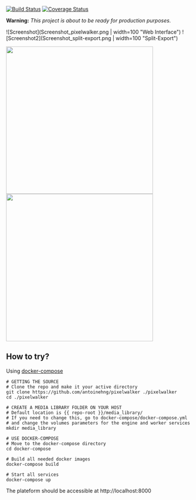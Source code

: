 [![Build Status](https://travis-ci.org/antoinehng/pixelwalker.svg?branch=django_2.0)](https://travis-ci.org/antoinehng/pixelwalker 'Travis CI') [![Coverage Status](https://coveralls.io/repos/github/antoinehng/pixelwalker/badge.svg?branch=django_2.0)](https://coveralls.io/github/antoinehng/pixelwalker?branch=django_2.0 'Coveralls')

__Warning:__ _This project is about to be ready for production purposes._

![Screenshot](Screenshot_pixelwalker.png | width=100 "Web Interface")
![Screenshot2](Screenshot_split-export.png | width=100 "Split-Export")

<p float="left">
  <img src="my_movie.mxf-PSNR-0.09-Per_Title.png" width="400" />
  <img src="my_movie.mxf-PSNR-0.09-Per_Title_Histogram.png" width="400" />
</p>

## How to try?

Using [docker-compose](https://docs.docker.com/compose/install/)

```
# GETTING THE SOURCE
# Clone the repo and make it your active directory
git clone https://github.com/antoinehng/pixelwalker ./pixelwalker
cd ./pixelwalker

# CREATE A MEDIA LIBRARY FOLDER ON YOUR HOST
# Default location is {{ repo-root }}/media_library/
# If you need to change this, go to docker-compose/docker-compose.yml 
# and change the volumes parameters for the engine and worker services
mkdir media_library

# USE DOCKER-COMPOSE
# Move to the docker-compose directory
cd docker-compose

# Build all needed docker images
docker-compose build

# Start all services
docker-compose up
```

The plateform should be accessible at http://localhost:8000

